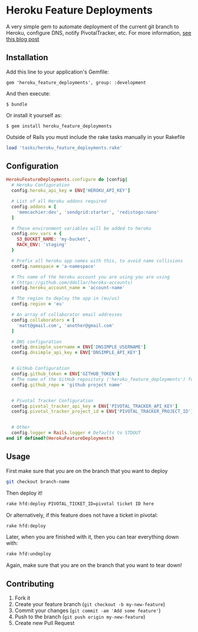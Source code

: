# Heroku Feature Deployments

A very simple gem to automate deployment of the current git branch to Heroku,
configure DNS, notify PivotalTracker, etc. For more information, [see this blog
post](http://blog.mattbeedle.name/posts/deploy-feature-branches-to-heroku-with-heroku-feature-deployments/)

## Installation

Add this line to your application's Gemfile:

    gem 'heroku_feature_deployments', group: :development

And then execute:

    $ bundle

Or install it yourself as:

    $ gem install heroku_feature_deployments

Outside of Rails you must include the rake tasks manually in your Rakefile

```ruby
load 'tasks/heroku_feature_deployments.rake'
```

## Configuration

```ruby
HerokuFeatureDeployments.configure do |config|
  # Heroku Configuration
  config.heroku_api_key = ENV['HEROKU_API_KEY']

  # List of all Heroku addons required
  config.addons = [
    'memcachier:dev', 'sendgrid:starter', 'redistogo:nano'
  ]

  # These environment variables will be added to heroku
  config.env_vars = {
    S3_BUCKET_NAME: 'my-bucket',
    RACK_ENV: 'staging'
  }

  # Prefix all heroku app names with this, to avoid name collisions
  config.namespace = 'a-namespace'

  # Ths name of the heroku account you are using you are using
  # (https://github.com/ddollar/heroku-accounts)
  config.heroku_account_name = 'account-name'

  # The region to deploy the app in (eu/us)
  config.region = 'eu'

  # An array of collaborator email addresses
  config.collaborators = [
    'matt@gmail.com', 'another@gmail.com'
  ]

  # DNS configuration
  config.dnsimple_username = ENV['DNSIMPLE_USERNAME']
  config.dnsimple_api_key = ENV['DNSIMPLE_API_KEY']


  # GitHub Configuration
  config.github_token = ENV['GITHUB_TOKEN']
  # The name of the GitHub repository ('heroku_feature_deployments') for example
  config.github_repo = 'github project name'


  # Pivotal Tracker Configuration
  config.pivotal_tracker_api_key = ENV['PIVOTAL_TRACKER_API_KEY']
  config.pivotal_tracker_project_id = ENV['PIVOTAL_TRACKER_PROJECT_ID']


  # Other
  config.logger = Rails.logger # Defaults to STDOUT
end if defined?(HerokuFeatureDeployments)
```

## Usage

First make sure that you are on the branch that you want to deploy
```bash
git checkout branch-name
```

Then deploy it!
```bash
rake hfd:deploy PIVOTAL_TICKET_ID=pivotal ticket ID here
```

Or alternatively, if this feature does not have a ticket in pivotal:
```bash
rake hfd:deploy
```

Later, when you are finished with it, then you can tear everything down with:
```bash
rake hfd:undeploy
```
Again, make sure that you are on the branch that you want to tear down!

## Contributing

1. Fork it
2. Create your feature branch (`git checkout -b my-new-feature`)
3. Commit your changes (`git commit -am 'Add some feature'`)
4. Push to the branch (`git push origin my-new-feature`)
5. Create new Pull Request
